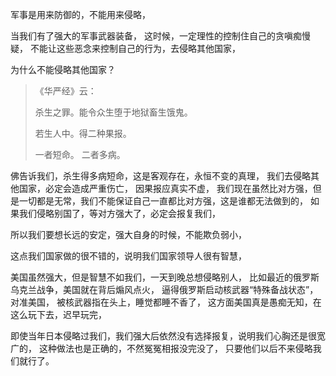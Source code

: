 军事是用来防御的，不能用来侵略，

当我们有了强大的军事武器装备，
这时候，一定理性的控制住自己的贪嗔痴慢疑，
不能让这些恶念来控制自己的行为，去侵略其他国家，

为什么不能侵略其他国家？

> 《华严经》云：
> 
> 杀生之罪。能令众生堕于地狱畜生饿鬼。
> 
> 若生人中。得二种果报。
> 
> 一者短命。
> 二者多病。 

佛告诉我们，杀生得多病短命，这是客观存在，永恒不变的真理，
我们去侵略其他国家，必定会造成严重伤亡，
因果报应真实不虚，
我们现在虽然比对方强，但是一切都是无常，我们不能保证自己一直都比对方强，这是谁都无法做到的，
如果我们侵略别国了，等对方强大了，必定会报复我们，

所以我们要想长远的安定，强大自身的时候，不能欺负弱小，

这点我们国家做的很不错的，说明我们国家领导人很有智慧，

美国虽然强大，但是智慧不如我们，一天到晚总想侵略别人，
比如最近的俄罗斯乌克兰战争，美国就在背后煽风点火，
逼得俄罗斯启动核武器“特殊备战状态”，对准美国，
被核武器指在头上，睡觉都睡不香了，
这方面美国真是愚痴无知，在这么玩下去，迟早玩完，

即使当年日本侵略过我们，我们强大后依然没有选择报复，说明我们心胸还是很宽广的，
这种做法也是正确的，不然冤冤相报没完没了，
只要他们以后不来侵略我们就行了。


